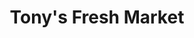 ---
title: "Tony's Fresh Market"
url: /chicago/tonys-fresh-market-west-belmont-avenue/
shop: Supermarkt
---